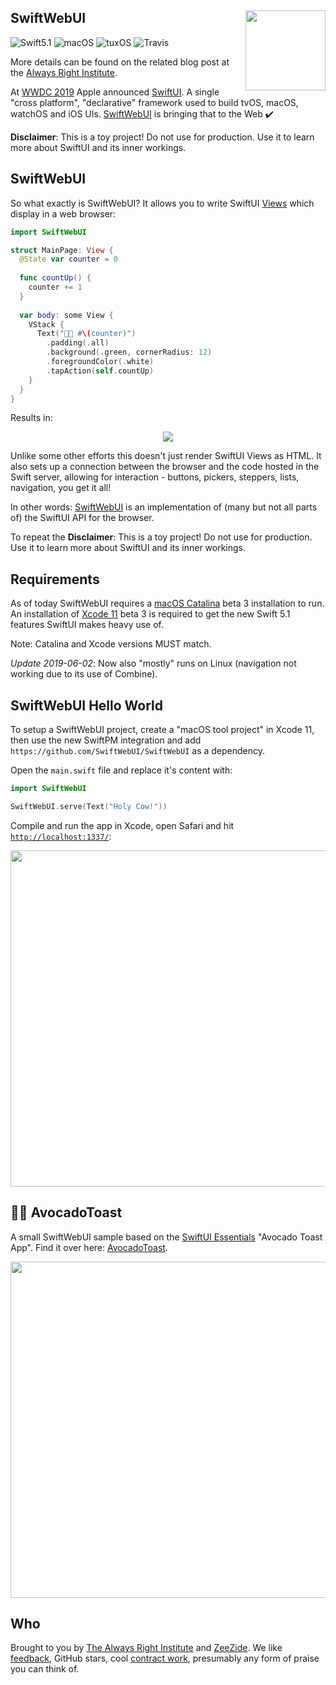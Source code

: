 <h2>SwiftWebUI
  <img src="https://zeezide.com/img/TinkerIcon.svg"
       align="right" width="128" height="128" />
</h2>

![Swift5.1](https://img.shields.io/badge/swift-5.1-blue.svg)
![macOS](https://img.shields.io/badge/os-macOS-green.svg?style=flat)
![tuxOS](https://img.shields.io/badge/os-tuxOS-orange.svg?style=flat)
![Travis](https://api.travis-ci.org/SwiftWebUI/SwiftWebUI.svg?branch=develop&style=flat)

More details can be found on the related blog post at the
[Always Right Institute](http://www.alwaysrightinstitute.com).

At
[WWDC 2019](https://developer.apple.com/wwdc19/)
Apple announced 
[SwiftUI](https://developer.apple.com/xcode/swiftui/).
A single "cross platform", "declarative" framework used to build 
tvOS, macOS, watchOS and iOS
UIs.
[SwiftWebUI](https://github.com/SwiftWebUI/SwiftWebUI)
is bringing that to the Web ✔️

**Disclaimer**: This is a toy project!
Do not use for production. 
Use it to learn more about SwiftUI and its inner workings.

## SwiftWebUI

So what exactly is 
SwiftWebUI?
It allows you to write SwiftUI 
[Views](https://developer.apple.com/documentation/swiftui/view)
which display in a web browser:

```swift
import SwiftWebUI

struct MainPage: View {
  @State var counter = 0
  
  func countUp() { 
    counter += 1 
  }
  
  var body: some View {
    VStack {
      Text("🥑🍞 #\(counter)")
        .padding(.all)
        .background(.green, cornerRadius: 12)
        .foregroundColor(.white)
        .tapAction(self.countUp)
    }
  }
}
```

Results in:

<center><img src="https://zeezide.com/img/AvocadoCounter.gif" align="center" /></center>

Unlike some other efforts this doesn't just render SwiftUI Views
as HTML. 
It also sets up a connection between the browser and the code hosted
in the Swift server, allowing for interaction - 
buttons, pickers, steppers, lists, navigation, you get it all!

In other words: 
[SwiftWebUI](https://github.com/SwiftWebUI/SwiftWebUI)
is an implementation of (many but not all parts of) the SwiftUI API for the browser.

To repeat the
**Disclaimer**: This is a toy project!
Do not use for production. 
Use it to learn more about SwiftUI and its inner workings.


## Requirements

As of today SwiftWebUI requires a 
[macOS Catalina](https://www.apple.com/macos/catalina-preview/) beta 3
installation to run.
An installation of
[Xcode 11](https://developer.apple.com/xcode/) beta 3
is required to get the new Swift 5.1 features SwiftUI makes heavy use of.

Note: Catalina and Xcode versions MUST match.

*Update 2019-06-02*: Now also "mostly" runs on Linux (navigation not working
due to its use of Combine).


## SwiftWebUI Hello World

To setup a SwiftWebUI project,
create a "macOS tool project" in Xcode 11,
then use the new SwiftPM integration and add
`https://github.com/SwiftWebUI/SwiftWebUI`
as a dependency.

Open the `main.swift` file and replace it's content
with:
```swift
import SwiftWebUI

SwiftWebUI.serve(Text("Holy Cow!"))
```

Compile and run the app in Xcode, open Safari and hit
[`http://localhost:1337/`](http://localhost:1337/):

<center><img src="https://zeezide.com/img/holycow.png" align="center" width="538" /></center>
  

## 🥑🍞 AvocadoToast

A small SwiftWebUI sample  based on the 
[SwiftUI Essentials](https://developer.apple.com/videos/play/wwdc2019/216)
"Avocado Toast App".
Find it over here:
[AvocadoToast](https://github.com/SwiftWebUI/AvocadoToast).

<center><img src="http://zeezide.com/img/AvocadoToast.gif" align="center" width="538" /></center>


## Who

Brought to you by
[The Always Right Institute](http://www.alwaysrightinstitute.com)
and
[ZeeZide](http://zeezide.de).
We like
[feedback](https://twitter.com/ar_institute),
GitHub stars,
cool [contract work](http://zeezide.com/en/services/services.html),
presumably any form of praise you can think of.
